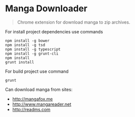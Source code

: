 # Manga Downloader
> Chrome extension for download manga to zip archives.

For install project dependencies use commands
```shell
npm install -g bower 
npm install -g tsd
npm install -g typescript
npm install -g grunt-cli
npm install
grunt install
```

For build project use command
```shell
grunt
```

Can download manga from sites:
* http://mangafox.me
* http://www.mangareader.net
* http://readms.com
